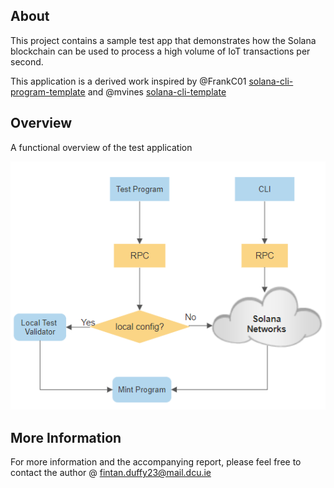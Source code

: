 
## About
This project contains a sample test app that demonstrates how the Solana blockchain can be used to process a high volume of IoT transactions per second.

This application is a derived work inspired by @FrankC01 [solana-cli-program-template](https://github.com/hashblock/solana-cli-program-template) and  @mvines [solana-cli-template](https://github.com/mvines/solana-cli-template)

## Overview
A functional overview of the test application

![framework](/images/test_program_overview.png)

## More Information
For more information and the accompanying report, please feel free to contact the author @ fintan.duffy23@mail.dcu.ie
